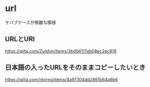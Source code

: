 # url
ケバブケースが無難な模様

## URLとURI
https://qiita.com/Zuishin/items/3bd56117ab08ec2ec818

## 日本語の入ったURLをそのままコピーしたいとき
https://qiita.com/ntoreg/items/4a97304dd2861b64a8b6